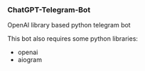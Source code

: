 ### ChatGPT-Telegram-Bot
OpenAI library based python telegram bot

This bot also requires some python libraries:
- openai
- aiogram
